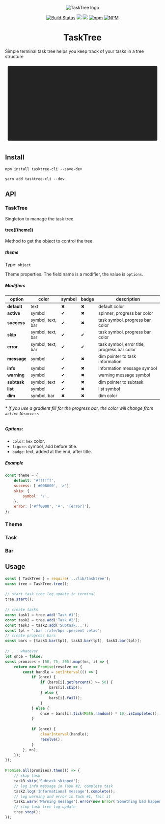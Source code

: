 <p align="center"><img width="200" src="https://cdn.jsdelivr.net/gh/keindev/tasktree/media/logo.svg" alt="TaskTree logo"></p>

<p align="center">
    <a href="https://travis-ci.org/keindev/tasktree"><img src="https://travis-ci.org/keindev/tasktree.svg?branch=master" alt="Build Status"></a>
    <a href="https://www.codacy.com/app/keindev/tasktree?utm_source=github.com&amp;utm_medium=referral&amp;utm_content=keindev/tasktree&amp;utm_campaign=Badge_Grade"><img src="https://api.codacy.com/project/badge/Grade/5df2abb40a7048fba8b891d4c05b5156"/></a>
    <a href="https://www.codacy.com/app/keindev/tasktree?utm_source=github.com&amp;utm_medium=referral&amp;utm_content=keindev/tasktree&amp;utm_campaign=Badge_Coverage"><img src="https://api.codacy.com/project/badge/Coverage/5df2abb40a7048fba8b891d4c05b5156"/></a>
    <a href="https://www.npmjs.com/package/tasktree-cli"><img alt="npm" src="https://img.shields.io/npm/v/tasktree-cli.svg"></a>
    <a href="https://www.npmjs.com/package/tasktree-cli"><img alt="NPM" src="https://img.shields.io/npm/l/tasktree-cli.svg"></a>
</p>

<h1 align="center">TaskTree</h1>

Simple terminal task tree helps you keep track of your tasks in a tree structure

<img src="media/demo.gif">

## Install

```console
npm install tasktree-cli --save-dev

yarn add tasktree-cli --dev
```

## API

### TaskTree

Singleton to manage the task tree.

#### tree([theme])

Method to get the object to control the tree.

##### theme

Type: `object`

Theme properties. The field name is a modifier, the value is `options`.

##### Modifiers

| option      | color             | symbol | badge | description                                  |
| ----------- | ----------------- | ------ | ----- | -------------------------------------------- |
| **default** | text              | ✖      | ✖     | default color                                |
| **active**  | symbol            | ✔      | ✖     | spinner, progress bar color                  |
| **success** | symbol, text, bar | ✔      | ✖     | task symbol, progress bar color              |
| **skip**    | symbol, text, bar | ✔      | ✔     | task symbol, progress bar color              |
| **error**   | symbol, text, bar | ✔      | ✔     | task symbol, error title, progress bar color |
| **message** | symbol            | ✔      | ✖     | dim pointer to task information              |
| **info**    | symbol            | ✔      | ✖     | information message symbol                   |
| **warning** | symbol            | ✔      | ✖     | warning message symbol                       |
| **subtask** | symbol, text      | ✔      | ✖     | dim pointer to subtask                       |
| **list**    | symbol            | ✔      | ✖     | list symbol                                  |
| **dim**     | symbol, bar       | ✖      | ✖     | dim color                                    |

###### \* If you use a gradient fill for the progress bar, the color will change from `active` to`success`

##### Options:

-   `color`: `hex` color.
-   `figure`: symbol, add before title.
-   `badge`: text, added at the end, after title.

##### Example

```js
const theme = {
    default: '#ffffff',
    success: ['#008000', '✔'],
    skip: {
        symbol: '↓',
    },
    error: ['#ff0000', '✖', '[error]'],
};
```

### Theme

### Task

### Bar

## Usage

```javascript
const { TaskTree } = require('../lib/tasktree');
const tree = TaskTree.tree();

// start task tree log update in terminal
tree.start();

// create tasks
const task1 = tree.add('Task #1');
const task2 = tree.add('Task #2');
const task3 = task2.add('Subtask...');
const tpl = ':bar :rate/bps :percent :etas';
// create progress bars
const bars = [task3.bar(tpl), task3.bar(tpl), task3.bar(tpl)];

// ... whatever
let once = false;
const promises = [50, 75, 200].map((ms, i) => {
    return new Promise(resolve => {
        const handle = setInterval(() => {
            if (once) {
                if (bars[i].getPercent() >= 50) {
                    bars[i].skip();
                } else {
                    bars[i].fail();
                }
            } else {
                once = bars[i].tick(Math.random() * 10).isCompleted();
            }

            if (once) {
                clearInterval(handle);
                resolve();
            }
        }, ms);
    });
});

Promise.all(promises).then(() => {
    // skip task
    task3.skip('Subtask skipped');
    // log info message in Task #2, complete task
    task2.log('Informational message').complete();
    // log warning and error in Task #1, fail it
    task1.warn('Warning message').error(new Error('Something bad happened'), true);
    // stop task tree log update
    tree.stop();
});
```
